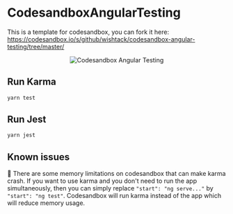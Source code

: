# CodesandboxAngularTesting

This is a template for codesandbox, you can fork it here: https://codesandbox.io/s/github/wishtack/codesandbox-angular-testing/tree/master/

<p align="center">
    <img src="https://github.com/wishtack/codesandbox-angular-testing/raw/master/screenshot.png" alt="Codesandbox Angular Testing">
</p>

## Run Karma
```sh
yarn test
```

## Run Jest
```sh
yarn jest
```

## Known issues
🐞 There are some memory limitations on codesandbox that can make karma crash.
If you want to use karma and you don't need to run the app simultaneously, then you can simply replace `"start": "ng serve..."` by `"start": "ng test"`.
Codesandbox will run karma instead of the app which will reduce memory usage.
